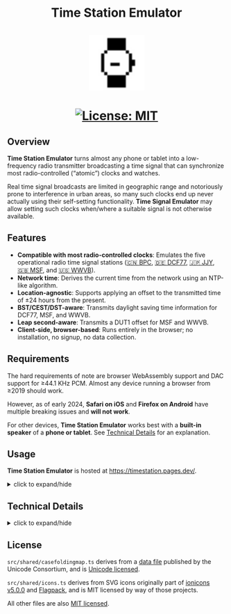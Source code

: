 <h1 align="center">
  Time Station Emulator
  <br>
  <br>
  <img src="timestation.svg" alt="Logo" width="128" height="128">
  <br>
  <br>
  <a href="LICENSE">
    <img src="https://img.shields.io/badge/License-MIT-green.svg" alt="License: MIT">
  </a>
</h1>

## Overview

**Time Station Emulator** turns almost any phone or tablet into a low-frequency
radio transmitter broadcasting a time signal that can synchronize most
radio-controlled (&ldquo;atomic&rdquo;) clocks and watches.

Real time signal broadcasts are limited in geographic range and notoriously
prone to interference in urban areas, so many such clocks end up never actually
using their self-setting functionality. **Time Signal Emulator** may allow
setting such clocks when/where a suitable signal is not otherwise available.

## Features

- **Compatible with most radio-controlled clocks**: Emulates the five
  operational radio time signal stations
  ([&#127464;&#127475; BPC](<https://en.wikipedia.org/wiki/BPC_(time_signal)>),
  [&#127465;&#127466; DCF77](https://en.wikipedia.org/wiki/DCF77),
  [&#127471;&#127477; JJY](https://en.wikipedia.org/wiki/JJY),
  [&#127468;&#127463; MSF](<https://en.wikipedia.org/wiki/Time_from_NPL_(MSF)>),
  and [&#127482;&#127480; WWVB](https://en.wikipedia.org/wiki/WWVB)).
- **Network time**: Derives the current time from the network using an NTP-like
  algorithm.
- **Location-agnostic**: Supports applying an offset to the transmitted time of
  &pm;24 hours from the present.
- **BST/CEST/DST-aware**: Transmits daylight saving time information for DCF77,
  MSF, and WWVB.
- **Leap second-aware**: Transmits a DUT1 offset for MSF and WWVB.
- **Client-side, browser-based**: Runs entirely in the browser; no
  installation, no signup, no data collection.

## Requirements

The hard requirements of note are browser WebAssembly support and DAC support
for &ge;44.1 KHz PCM. Almost any device running a browser from &ge;2019 should
work.

However, as of early 2024, **Safari on iOS** and **Firefox on Android** have
multiple breaking issues and **will not work**.

For other devices, **Time Station Emulator** works best with a
**built-in speaker** of a **phone or tablet**. See
[Technical Details](#technical-details) for an explanation.

## Usage

**Time Station Emulator** is hosted at https://timestation.pages.dev/.

<details>
  <summary>click to expand/hide</summary>

1. **Choose emulator settings.**

   The most important setting is which time station to emulate. Certain settings
   are only available for certain stations.

   Clocks (or watches) that support more than one station may prefer one of them
   over the others.

2. **Choose any clock settings and place the clock into sync mode.**

   If your clock has them, try to choose station and/or time zone settings that
   make sense for your location.

   Most clocks provide a way to force a synchronization attempt. You will
   probably have to navigate menus and/or press physical buttons.

3. **Position the speaker as close as possible to the clock’s antenna.**

   The transmission range is quite short, so positioning is crucial. Some
   experimentation will probably be required, especially if you’re unsure where
   the antenna is.

   The volume should be set so that the clock picks up the cleanest signal.
   Usually, this occurs at or near the maximum possible volume.

   | WARNING |
   | --- |
   | **DO NOT PLACE YOUR EARS NEAR THE SPEAKER TO DETERMINE VOLUME.**<br><br>Use a visual volume indicator instead.<br><br>The generated waveform has full dynamic range, but is pitched high enough to be difficult to perceive.<br><br>**Even if you &ldquo;can&rsquo;t hear anything&rdquo;,** many common devices are capable of playing it back loud enough to potentially cause **permanent hearing damage!** |

4. **Start transmitting and hold the speaker in position.**

   If all goes well, the clock will set itself within three minutes.

</details>

## Technical Details

<details>
  <summary>click to expand/hide</summary>

**Time Station Emulator** generates an audio waveform intentionally crafted to
create, when played back through consumer-grade audio hardware, the right kind
of RF noise to be mistaken for a time station broadcast.

Specifically, given a fundamental carrier frequency used by a real time station,
it generates and modulates the highest odd-numbered subharmonic that also falls
below the Nyquist frequencies of common playback sample rates.

One of the higher-frequency harmonics inevitably created by any real-world DAC
during playback will then be the original fundamental, which should leak to the
environment as a short-range radio transmission via the ad-hoc antenna formed by
the physical wires and circuit traces in the audio output path.

| NOTE |
| --- |
| Because it relies upon this leakage, **Time Station Emulator** works best with a **built-in speaker** of a **phone or tablet**.<br><br>In some cases, **wired headphones or earbuds** may also be suitable.<br><br>Higher-frequency harmonics are considered artifacts beyond the range of human hearing, so they are routinely suppressed by audio compression algorithms and better equipment.<br><br> Bluetooth devices and audiophile-grade equipment are therefore less likely to work. |

</details>

## License

`src/shared/casefoldingmap.ts` derives from a
[data file](https://unicode.org/Public/UCD/latest/ucd/CaseFolding.txt)
published by the Unicode Consortium, and is
[Unicode licensed](https://unicode.org/license.txt).

`src/shared/icons.ts` derives from SVG icons originally part of
[ionicons v5.0.0](https://ionic.io/ionicons/) and
[Flagpack](https://flagpack.xyz/), and is MIT licensed by way of those projects.

All other files are also [MIT licensed](LICENSE).
